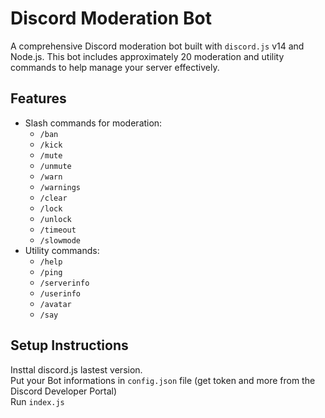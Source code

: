 # Discord Moderation Bot

A comprehensive Discord moderation bot built with `discord.js` v14 and Node.js. This bot includes approximately 20 moderation and utility commands to help manage your server effectively.

## Features

- Slash commands for moderation:
  - `/ban`
  - `/kick`
  - `/mute`
  - `/unmute`
  - `/warn`
  - `/warnings`
  - `/clear`
  - `/lock`
  - `/unlock`
  - `/timeout`
  - `/slowmode`
- Utility commands:
  - `/help`
  - `/ping`
  - `/serverinfo`
  - `/userinfo`
  - `/avatar`
  - `/say`

## Setup Instructions

Insttal discord.js lastest version. <br>
Put your Bot informations in `config.json` file (get token and more from the Discord Developer Portal)<br>
Run `index.js`


